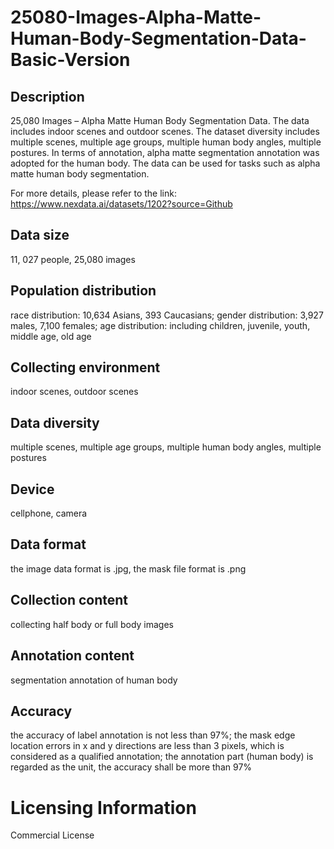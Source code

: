 # 25080-Images-Alpha-Matte-Human-Body-Segmentation-Data-Basic-Version

## Description
25,080 Images – Alpha Matte Human Body Segmentation Data. The data includes indoor scenes and outdoor scenes. The dataset diversity includes multiple scenes, multiple age groups, multiple human body angles, multiple postures. In terms of annotation, alpha matte segmentation annotation was adopted for the human body. The data can be used for tasks such as alpha matte human body segmentation.

For more details, please refer to the link: https://www.nexdata.ai/datasets/1202?source=Github


## Data size
11, 027 people, 25,080 images
## Population distribution
race distribution: 10,634 Asians, 393 Caucasians; gender distribution: 3,927 males, 7,100 females; age distribution: including children, juvenile, youth, middle age, old age
## Collecting environment
indoor scenes, outdoor scenes
## Data diversity
multiple scenes, multiple age groups, multiple human body angles, multiple postures
## Device
cellphone, camera
## Data format
the image data format is .jpg, the mask file format is .png
## Collection content
collecting half body or full body images
## Annotation content
segmentation annotation of human body
## Accuracy
the accuracy of label annotation is not less than 97%; the mask edge location errors in x and y directions are less than 3 pixels, which is considered as a qualified annotation; the annotation part (human body) is regarded as the unit, the accuracy shall be more than 97%
# Licensing Information
Commercial License
